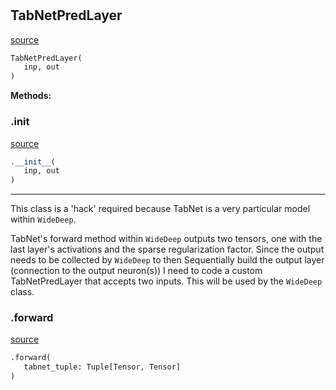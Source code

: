 #


## TabNetPredLayer
[source](https://github.com/jrzaurin/pytorch-widedeep/blob/master/pytorch_widedeep/models/tabular/tabnet/tab_net.py/#L204)
```python 
TabNetPredLayer(
   inp, out
)
```




**Methods:**


### .__init__
[source](https://github.com/jrzaurin/pytorch-widedeep/blob/master/pytorch_widedeep/models/tabular/tabnet/tab_net.py/#L205)
```python
.__init__(
   inp, out
)
```

---
This class is a 'hack' required because TabNet is a very particular
model within ``WideDeep``.

TabNet's forward method within ``WideDeep`` outputs two tensors, one
with the last layer's activations and the sparse regularization
factor. Since the output needs to be collected by ``WideDeep`` to then
Sequentially build the output layer (connection to the output
neuron(s)) I need to code a custom TabNetPredLayer that accepts two
inputs. This will be used by the ``WideDeep`` class.

### .forward
[source](https://github.com/jrzaurin/pytorch-widedeep/blob/master/pytorch_widedeep/models/tabular/tabnet/tab_net.py/#L220)
```python
.forward(
   tabnet_tuple: Tuple[Tensor, Tensor]
)
```

